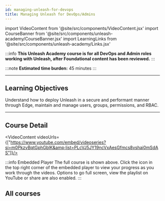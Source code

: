 ```yaml
---
id: managing-unleash-for-devops
title: Managing Unleash for DevOps/Admins
---
```

import VideoContent from '@site/src/components/VideoContent.jsx'
import CourseBanner from '@site/src/components/unleash-academy/CourseBanner.jsx'
import LearningLinks from '@site/src/components/unleash-academy/Links.jsx'

<CourseBanner level='advanced' description='Understand how to deploy Unleash in a secure and performant manner through Edge, maintain and manage users, groups, permissions, and RBAC.'/>

:::info
**This Unleash Academy course is for all DevOps and Admin roles working with Unleash, after Foundational content has been reviewed.**
:::

:::note
**Estimated time burden:** 45 minutes
:::


---

## Learning Objectives

Understand how to deploy Unleash in a secure and performant manner through Edge, maintain and manage users, groups, permissions, and RBAC.


---


## Course Detail

<VideoContent videoUrls={["https://www.youtube.com/embed/videoseries?si=m0PkzvBqtGphGblK&amp;list=PLcVJ5JY19ncVxAesGfmcs8vshai0mSdAS"]}/>


:::info Embedded Player
The full course is shown above.
Click the icon in the top right corner of the embedded player to view your progress as you work through the videos.
Options to go full screen, view the playlist on YouTube or share are also enabled.
:::

## All courses

<LearningLinks />
